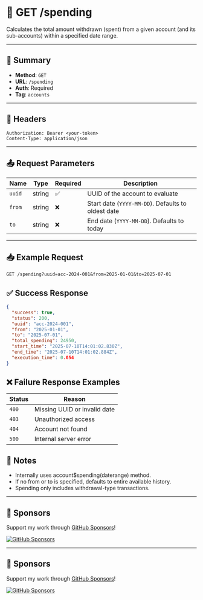 # 💸 GET /spending

Calculates the total amount withdrawn (spent) from a given account (and its sub-accounts) within a specified date range.

---

## 📌 Summary

- **Method**: `GET`
- **URL**: `/spending`
- **Auth**: Required
- **Tag**: `accounts`

---

## 🔐 Headers
```
Authorization: Bearer <your-token>
Content-Type: application/json
```


---

## 📤 Request Parameters

| Name    | Type   | Required | Description                                         |
|---------|--------|----------|-----------------------------------------------------|
| `uuid`  | string | ✅       | UUID of the account to evaluate                    |
| `from`  | string | ❌       | Start date (`YYYY-MM-DD`). Defaults to oldest date |
| `to`    | string | ❌       | End date (`YYYY-MM-DD`). Defaults to today         |

---

## 📥 Example Request

```
GET /spending?uuid=acc-2024-001&from=2025-01-01&to=2025-07-01
```

## ✅ Success Response

```json
{
  "success": true,
  "status": 200,
  "uuid": "acc-2024-001",
  "from": "2025-01-01",
  "to": "2025-07-01",
  "total_spending": 24950,
  "start_time": "2025-07-10T14:01:02.830Z",
  "end_time": "2025-07-10T14:01:02.884Z",
  "execution_time": 0.054
}
```

## ❌ Failure Response Examples

| Status | Reason                       |
| ------ | ---------------------------- |
| `400`  | Missing UUID or invalid date |
| `403`  | Unauthorized access          |
| `404`  | Account not found            |
| `500`  | Internal server error        |

## 🧠 Notes
- Internally uses account$spending(daterange) method.
- If no from or to is specified, defaults to entire available history.
- Spending only includes withdrawal-type transactions.

---
## 💖 Sponsors

Support my work through [GitHub Sponsors](https://github.com/sponsors/statisticsguru1)!

[![GitHub Sponsors](https://img.shields.io/github/sponsors/statisticsguru1?style=flat-square)](https://github.com/sponsors/statisticsguru1)

---
## 💖 Sponsors

Support my work through [GitHub Sponsors](https://github.com/sponsors/statisticsguru1)!

[![GitHub Sponsors](https://img.shields.io/github/sponsors/statisticsguru1?style=flat-square)](https://github.com/sponsors/statisticsguru1)
